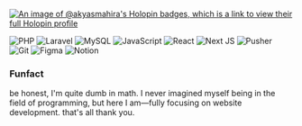 [![An image of @akyasmahira's Holopin badges, which is a link to view their full Holopin profile](https://holopin.me/akyasmahira)](https://holopin.io/@akyasmahira)


![PHP](https://img.shields.io/badge/PHP-3b4252?style=for-the-badge&logo=php&logoColor=white)
![Laravel](https://img.shields.io/badge/Laravel-3b4252?style=for-the-badge&logo=laravel&logoColor=white)
![MySQL](https://img.shields.io/badge/MySQL-3b4252?style=for-the-badge&logo=mysql&logoColor=white)
![JavaScript](https://img.shields.io/badge/JavaScript-3b4252?style=for-the-badge&logo=javascript&logoColor=white)
![React](https://img.shields.io/badge/React-3b4252?style=for-the-badge&logo=react&logoColor=white)
![Next JS](https://img.shields.io/badge/Next.js-3b4252?style=for-the-badge&logo=nextdotjs&logoColor=white)
![Pusher](https://img.shields.io/badge/Pusher-3b4252?style=for-the-badge&logo=pusher&logoColor=white)
![Git](https://img.shields.io/badge/Git-3b4252?style=for-the-badge&logo=git&logoColor=white)
![Figma](https://img.shields.io/badge/Figma-3b4252?style=for-the-badge&logo=figma&logoColor=white)
![Notion](https://img.shields.io/badge/Notion-3b4252?style=for-the-badge&logo=notion&logoColor=white)

### Funfact
be honest, I'm quite dumb in math. I never imagined myself being in the field of programming, but here I am—fully focusing on website development.
that's all thank you.
